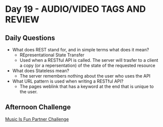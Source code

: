 # Day 19 - AUDIO/VIDEO TAGS AND REVIEW

## Daily Questions

- What does REST stand for, and in simple terms what does it mean?
    - REpresentational State Transfer
    - Used when a RESTful API is called. The server will trasfer to a client a copy (or a repersentation) of the state of the requested resource
- What does Stateless mean?
    - The server remembers nothing about the user who uses the API
- What URL pattern is used when writing a RESTful API?
    - The pages weblink that has a keyword at the end that is unique to the user.
## Afternoon Challenge
[Music Is Fun Partner Challenge](https://github.com/Jo-nathanWright/Music-Is-Fun)